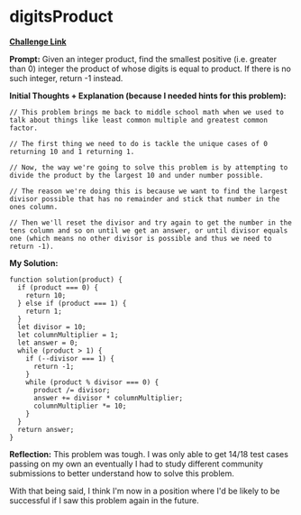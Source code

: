 # digitsProduct

[**Challenge Link**](https://app.codesignal.com/arcade/intro/level-12/NJJhENpgheFRQbPRA)

**Prompt:** Given an integer product, find the smallest positive (i.e. greater than 0) integer the product of whose digits is equal to product. If there is no such integer, return -1 instead.

**Initial Thoughts + Explanation (because I needed hints for this problem):**

```
// This problem brings me back to middle school math when we used to talk about things like least common multiple and greatest common factor.

// The first thing we need to do is tackle the unique cases of 0 returning 10 and 1 returning 1.

// Now, the way we're going to solve this problem is by attempting to divide the product by the largest 10 and under number possible.

// The reason we're doing this is because we want to find the largest divisor possible that has no remainder and stick that number in the ones column.

// Then we'll reset the divisor and try again to get the number in the tens column and so on until we get an answer, or until divisor equals one (which means no other divisor is possible and thus we need to return -1).
```

**My Solution:**

```
function solution(product) {
  if (product === 0) {
    return 10;
  } else if (product === 1) {
    return 1;
  }
  let divisor = 10;
  let columnMultiplier = 1;
  let answer = 0;
  while (product > 1) {
    if (--divisor === 1) {
      return -1;
    }
    while (product % divisor === 0) {
      product /= divisor;
      answer += divisor * columnMultiplier;
      columnMultiplier *= 10;
    }
  }
  return answer;
}
```

**Reflection:** This problem was tough. I was only able to get 14/18 test cases passing on my own an eventually I had to study different community submissions to better understand how to solve this problem.

With that being said, I think I'm now in a position where I'd be likely to be successful if I saw this problem again in the future.
